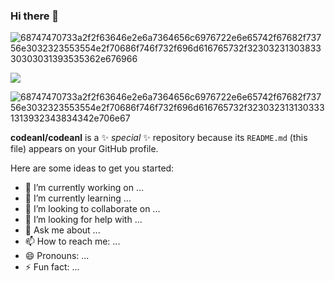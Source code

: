 ### Hi there 👋
![68747470733a2f2f63646e2e6a7364656c6976722e6e65742f67682f73756e3032323553554e2f70686f746f732f696d616765732f3230323130383330303031393535362e676966](https://user-images.githubusercontent.com/84824883/202413915-8bc84d26-c7f0-43d4-aef9-10b997090098.gif)

![](https://raw.githubusercontent.com/codeanl/codeanl/main/assets/github-contribution-grid-snake.svg)

![68747470733a2f2f63646e2e6a7364656c6976722e6e65742f67682f73756e3032323553554e2f70686f746f732f696d616765732f3230323131303331313932343834342e706e67](https://user-images.githubusercontent.com/84824883/202413643-59db0b20-2618-4f6f-96cd-c119248ffc6e.png)

**codeanl/codeanl** is a ✨ _special_ ✨ repository because its `README.md` (this file) appears on your GitHub profile.


Here are some ideas to get you started:

- 🔭 I’m currently working on ...
- 🌱 I’m currently learning ...
- 👯 I’m looking to collaborate on ...
- 🤔 I’m looking for help with ...
- 💬 Ask me about ...
- 📫 How to reach me: ...
- 😄 Pronouns: ...
- ⚡ Fun fact: ...
